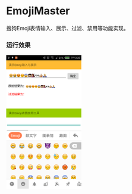 # EmojiMaster
搜狗Emoji表情输入、展示、过滤、禁用等功能实现。

### 运行效果

<a href="./art/screenshot.png"><img src="./art/screenshot.png" width="40%"/></a>